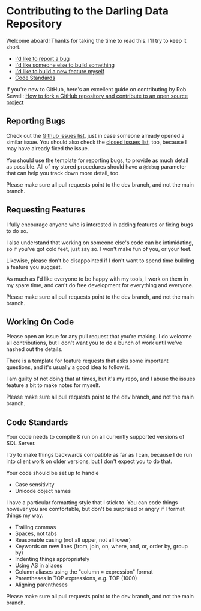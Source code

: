 # Contributing to the Darling Data Repository

Welcome aboard! Thanks for taking the time to read this. I'll try to keep it short.

* [I'd like to report a bug](#reporting-bugs)
* [I'd like someone else to build something](#requesting-features)
* [I'd like to build a new feature myself](#building-features)
* [Code Standards](#code-standards)

If you're new to GitHub, here's an excellent guide on contributing by Rob Sewell: [How to fork a GitHub repository and contribute to an open source project](https://blog.robsewell.com/blog/how-to-fork-a-github-repository-and-contribute-to-an-open-source-project/)

## Reporting Bugs

Check out the [Github issues list], just in case someone already opened a similar issue. You should also check the [closed issues list], too, because I may have already fixed the issue.

You should use the template for reporting bugs, to provide as much detail as possible. All of my stored procedures should have a `@debug` parameter that can help you track down more detail, too.

Please make sure all pull requests point to the dev branch, and not the main branch.

## Requesting Features

I fully encourage anyone who is interested in adding features or fixing bugs to do so. 

I also understand that working on someone else's code can be intimidating, so if you've got cold feet, just say so. I won't make fun of you, or your feet.

Likewise, please don't be disappointed if I don't want to spend time building a feature you suggest. 

As much as I'd like everyone to be happy with my tools, I work on them in my spare time, and can't do free development for everything and everyone.

Please make sure all pull requests point to the dev branch, and not the main branch.

## Working On Code

Please open an issue for any pull request that you're making. I do welcome all contributions, but I don't want you to do a bunch of work until we've hashed out the details.

There is a template for feature requests that asks some important questions, and it's usually a good idea to follow it.

I am guilty of not doing that at times, but it's my repo, and I abuse the issues feature a bit to make notes for myself.

Please make sure all pull requests point to the dev branch, and not the main branch.

## Code Standards

Your code needs to compile & run on all currently supported versions of SQL Server. 

I try to make things backwards compatible as far as I can, because I do run into client work on older versions, but I don't expect you to do that.

Your code should be set up to handle
* Case sensitivity
* Unicode object names

I have a particular formatting style that I stick to. You can code things however you are comfortable, but don't be surprised or angry if I format things my way.
* Trailing commas
* Spaces, not tabs
* Reasonable casing (not all upper, not all lower)
* Keywords on new lines (from, join, on, where, and, or, order by, group by)
* Indenting things appropriately
* Using AS in aliases
* Column aliases using the "column = expression" format
* Parentheses in TOP expressions, e.g. TOP (1000)
* Aligning parentheses 

Please make sure all pull requests point to the dev branch, and not the main branch.

[Github issues list]:https://github.com/erikdarlingdata/DarlingData/issues
[closed issues list]: https://github.com/erikdarlingdata/DarlingData/issues?q=is%3Aissue+is%3Aclosed